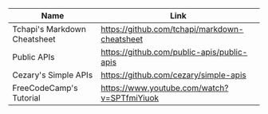 | Name                         | Link                                          |
|------------------------------|-----------------------------------------------|
| Tchapi's Markdown Cheatsheet | https://github.com/tchapi/markdown-cheatsheet |
| Public APIs                  | https://github.com/public-apis/public-apis    |
| Cezary's Simple APIs         | https://github.com/cezary/simple-apis         |
| FreeCodeCamp's Tutorial      | https://www.youtube.com/watch?v=SPTfmiYiuok   |
